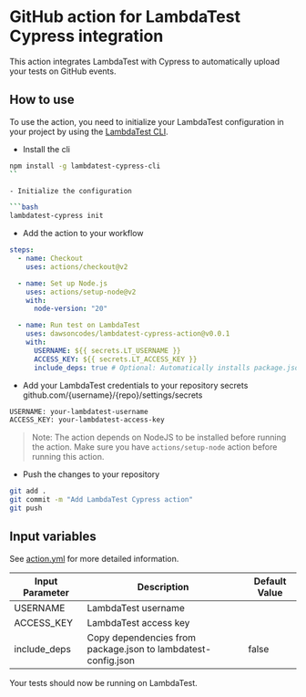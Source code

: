 # GitHub action for LambdaTest Cypress integration

This action integrates LambdaTest with Cypress to automatically upload your tests on GitHub events.

## How to use

To use the action, you need to initialize your LambdaTest configuration in your project by using the [LambdaTest CLI](https://github.com/LambdaTest/lambdatest-cypress-cli/).

- Install the cli

````bash
npm install -g lambdatest-cypress-cli
``

- Initialize the configuration

```bash
lambdatest-cypress init
````

- Add the action to your workflow

```yaml
steps:
  - name: Checkout
    uses: actions/checkout@v2

  - name: Set up Node.js
    uses: actions/setup-node@v2
    with:
      node-version: "20"

  - name: Run test on LambdaTest
    uses: dawsoncodes/lambdatest-cypress-action@v0.0.1
    with:
      USERNAME: ${{ secrets.LT_USERNAME }}
      ACCESS_KEY: ${{ secrets.LT_ACCESS_KEY }}
      include_deps: true # Optional: Automatically installs package.json dependencies
```

- Add your LambdaTest credentials to your repository secrets github.com/{username}/{repo}/settings/secrets

```bash
USERNAME: your-lambdatest-username
ACCESS_KEY: your-lambdatest-access-key
```

> Note: The action depends on NodeJS to be installed before running the action. Make sure you have `actions/setup-node` action before running this action.

- Push the changes to your repository

```bash
git add .
git commit -m "Add LambdaTest Cypress action"
git push
```

## Input variables

See [action.yml](./action.yml) for more detailed information.

| Input Parameter | Description                                                   | Default Value |
| --------------- | ------------------------------------------------------------- | ------------- |
| USERNAME        | LambdaTest username                                           |               |
| ACCESS_KEY      | LambdaTest access key                                         |               |
| include_deps    | Copy dependencies from package.json to lambdatest-config.json | false         |

Your tests should now be running on LambdaTest.
